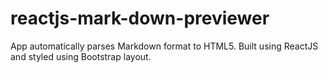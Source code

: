 # reactjs-mark-down-previewer
App automatically parses Markdown format to HTML5. Built using ReactJS and styled using Bootstrap layout.

